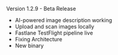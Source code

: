 Version 1.2.9 - Beta Release
- AI-powered image description working
- Upload and scan images locally
- Fastlane TestFlight pipeline live
- Fixing Architecture
- New binary
